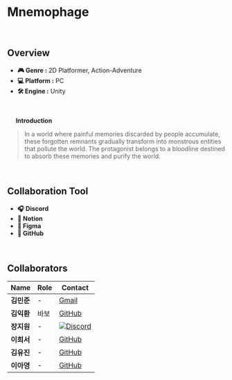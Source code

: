 # Mnemophage
<br>

## Overview
- **🎮 Genre :** 2D Platformer, Action-Adventure
- **💻 Platform :** PC
- **🛠 Engine :** Unity
<br>

&nbsp;&nbsp;&nbsp;&nbsp; **Introduction**
> In a world where painful memories discarded by people accumulate, these forgotten remnants gradually transform into monstrous entities that pollute the world. The protagonist belongs to a bloodline destined to absorb these memories and purify the world.</p>
<br>

## Collaboration Tool
- **🎧 Discord** 
- **📝 Notion** 
- **🎨 Figma**
- **🐙 GitHub** 

<br>

## Collaborators  

| Name | Role | Contact |
|------|------|--------|
| **김민준** | - | [Gmail](https://github.com/username1) |
| **김익환** | 바보 | [GitHub](https://github.com/username2) |
| **장지원** | - | [![Discord](https://img.shields.io/badge/Discord-333333.svg?&style=for-the-badge&logo=discord&logoColor=D9E6F2)](https://www.discord.com/users/826455342350073887)  |
| **이희서** | - | [GitHub](https://github.com/username5) |
| **김유진** | -  | [GitHub](https://github.com/username3) |
| **이아영** | -  | [GitHub](https://github.com/username4) |
